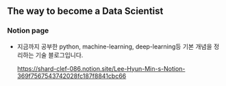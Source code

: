## The way to become a Data Scientist

### Notion page

  * 지금까지 공부한 python, machine-learning, deep-learning등 기본 개념을 정리하는 기술 블로그입니다.
  
    https://shard-clef-086.notion.site/Lee-Hyun-Min-s-Notion-369f7567543742028fc187f8841cbc66
    
### 

